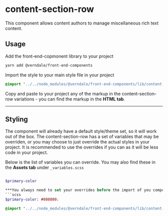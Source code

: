 # content-section-row
This component allows content authors to manage miscellaneous rich text content.

## Usage
Add the front-end-copmonent library to your project
```bash
yarn add @verndale/front-end-components
```

Import the style to your main style file in your project
```scss
@import "../../node_modules/@verndale/front-end-components/lib/content-section-row/styles";
```

Copy and paste to your project any of the markup in the content-section-row variations - you can find the markup in the **HTML tab**.

_________

## Styling
The component will already have a default style/theme set, so it will work out of the box.
The content-section-row has a set of variables that may be overriden, or you may choose to just override the actual styles in your project.
It is recommended to use the overrides if you can as it will be less code in your project.

Below is the list of variables you can override. You may also find these in the **Assets tab** under `_variables.scss`
```scss

$primary-color

***You always need to set your overrides before the import of you component - for example:***
```scss
$primary-color: #808080;

@import "../../node_modules/@verndale/front-end-components/lib/content-section-row/styles";
```
